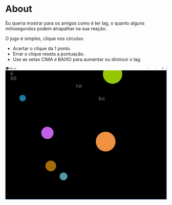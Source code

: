 # About
Eu queria mostrar para os amigos como é ter lag, o quanto alguns milissegundos podem atrapalhar na sua reação.

O jogo é simples, clique nos circulos:  
* Acertar o clique da 1 ponto.  
* Errar o clique reseta a pontuação.  
* Use as setas CIMA e BAIXO para aumentar ou diminuir o lag.  

![Tela do jogo](playingHateLag.png)  
